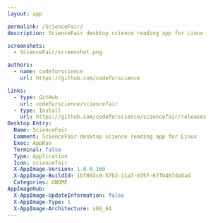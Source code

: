 ```yaml
---
layout: app

permalink: /ScienceFair/
description: ScienceFair desktop science reading app for Linux

screenshots:
  - ScienceFair/screenshot.png

authors:
  - name: codeforscience
    url: https://github.com/codeforscience

links:
  - type: GitHub
    url: codeforscience/sciencefair
  - type: Install
    url: https://github.com/codeforscience/sciencefair/releases
Desktop Entry:
  Name: ScienceFair
  Comment: ScienceFair desktop science reading app for Linux
  Exec: AppRun
  Terminal: false
  Type: Application
  Icon: sciencefair
  X-AppImage-Version: 1.0.0.160
  X-AppImage-BuildId: 1bf892c0-57b2-11a7-0357-67fb407da5ad
  Categories: GNOME
AppImageHub:
  X-AppImage-UpdateInformation: false
  X-AppImage-Type: 1
  X-AppImage-Architecture: x86_64
---
```

